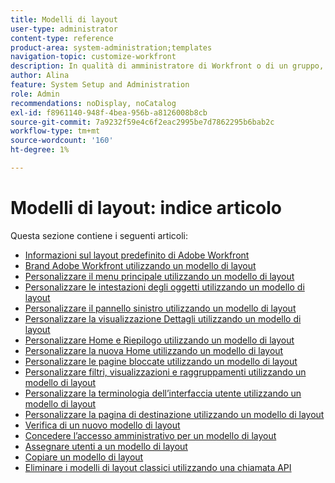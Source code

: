 ```yaml
---
title: Modelli di layout
user-type: administrator
content-type: reference
product-area: system-administration;templates
navigation-topic: customize-workfront
description: In qualità di amministratore di Workfront o di un gruppo, puoi creare e modificare modelli di layout per personalizzare gli elementi dell’interfaccia di Workfront per i tuoi utenti.
author: Alina
feature: System Setup and Administration
role: Admin
recommendations: noDisplay, noCatalog
exl-id: f8961140-948f-4bea-956b-a8126008b8cb
source-git-commit: 7a9232f59e4c6f2eac2995be7d7862295b6bab2c
workflow-type: tm+mt
source-wordcount: '160'
ht-degree: 1%

---
```


# Modelli di layout: indice articolo

<!-- Audited: 2/2024 -->

Questa sezione contiene i seguenti articoli:

* [Informazioni sul layout predefinito di Adobe Workfront](../../../administration-and-setup/customize-workfront/use-layout-templates/about-the-default-wf-layout.md)
* [Brand Adobe Workfront utilizzando un modello di layout](../../../administration-and-setup/customize-workfront/use-layout-templates/brand-wf-using-a-layout-template.md)
* [Personalizzare il menu principale utilizzando un modello di layout](../../../administration-and-setup/customize-workfront/use-layout-templates/customize-main-menu.md)
* [Personalizzare le intestazioni degli oggetti utilizzando un modello di layout](../../customize-workfront/use-layout-templates/customize-object-headers.md)
* [Personalizzare il pannello sinistro utilizzando un modello di layout](../../../administration-and-setup/customize-workfront/use-layout-templates/customize-left-panel.md)
* [Personalizzare la visualizzazione Dettagli utilizzando un modello di layout](../../../administration-and-setup/customize-workfront/use-layout-templates/customize-details-view-layout-template.md)
* [Personalizzare Home e Riepilogo utilizzando un modello di layout](../../../administration-and-setup/customize-workfront/use-layout-templates/customize-home-summary-layout-template.md)
* [Personalizzare la nuova Home utilizzando un modello di layout](../../../administration-and-setup/customize-workfront/use-layout-templates/customize-new-home-layout-template.md)
* [Personalizzare le pagine bloccate utilizzando un modello di layout](../../../administration-and-setup/customize-workfront/use-layout-templates/customize-pinned-pages.md)
* [Personalizzare filtri, visualizzazioni e raggruppamenti utilizzando un modello di layout](../../../administration-and-setup/customize-workfront/use-layout-templates/customize-fvg-list-controls-layout-template.md)
* [Personalizzare la terminologia dell’interfaccia utente utilizzando un modello di layout](../../../administration-and-setup/customize-workfront/use-layout-templates/customize-terminology.md)
* [Personalizzare la pagina di destinazione utilizzando un modello di layout](../../../administration-and-setup/customize-workfront/use-layout-templates/customize-landing-page.md)
* [Verifica di un nuovo modello di layout](../../../administration-and-setup/customize-workfront/use-layout-templates/test-a-layout-template.md)
* [Concedere l’accesso amministrativo per un modello di layout](../../../administration-and-setup/customize-workfront/use-layout-templates/grant-admin-access-layout-template.md)
* [Assegnare utenti a un modello di layout](../../../administration-and-setup/customize-workfront/use-layout-templates/assign-users-to-layout-template.md)
* [Copiare un modello di layout](../../../administration-and-setup/customize-workfront/use-layout-templates/copy-a-layout-template.md)
* [Eliminare i modelli di layout classici utilizzando una chiamata API](../../../administration-and-setup/customize-workfront/use-layout-templates/delete-classic-layout-templates.md)
